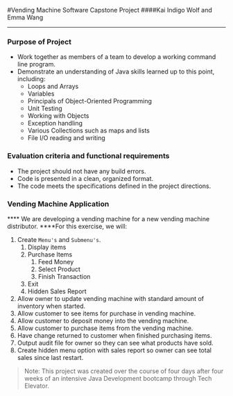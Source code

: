 #Vending Machine Software Capstone Project
####Kai Indigo Wolf and Emma Wang
_____________________________________________________________________

### Purpose of Project

- Work together as members of a team to develop a working command line program.
- Demonstrate an understanding of Java skills learned up to this point, including:
  - Loops and Arrays
  - Variables
  - Principals of Object-Oriented Programming
  - Unit Testing
  - Working with Objects
  - Exception handling
  - Various Collections such as maps and lists
  - File I/O reading and writing

### Evaluation criteria and functional requirements

* The project should not have any build errors.
* Code is presented in a clean, organized format.
* The code meets the specifications defined in the project directions.


### Vending Machine Application

**** We are developing a vending machine for a new vending machine distributor. ****For this exercise, we will:

1. Create `Menu's` and `Submenu's`.
   1. Display items
   2. Purchase Items
      1. Feed Money
      2. Select Product
      3. Finish Transaction
   3. Exit
   4. Hidden Sales Report
2. Allow owner to update vending machine with standard amount of inventory when started.
3. Allow customer to see items for purchase in vending machine.
4. Allow customer to deposit money into the vending machine.
5. Allow customer to purchase items from the vending machine.
6. Have change returned to customer when finished purchasing items.
7. Output audit file for owner so they can see what products have sold.
8. Create hidden menu option with sales report so owner can see total sales since last restart.




>Note: This project was created over the course of four days after four weeks of an intensive Java Development bootcamp through Tech Elevator.

